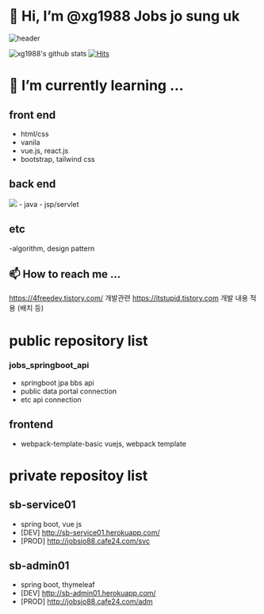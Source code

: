 # 👋 Hi, I’m @xg1988 Jobs jo sung uk
![header](https://capsule-render.vercel.app/api?type=wave&color=auto&height=300&section=header&text=Jobs%20Jo%20sung%20uk&fontSize=60)

![xg1988's github stats](https://github-readme-stats.vercel.app/api?username=xg1988&show_icons=true)
[![Hits](https://hits.seeyoufarm.com/api/count/incr/badge.svg?url=https%3A%2F%2Fgithub.com%2Fxg1988&count_bg=%2379C83D&title_bg=%23555555&icon=&icon_color=%23E7E7E7&title=hits&edge_flat=true)](https://hits.seeyoufarm.com)

# 🌱 I’m currently learning ...

## front end 
- html/css 
- vanila 
- vue.js, react.js
- bootstrap, tailwind css

## back end 

<img src="https://img.shields.io/badge/SpringBoot-6DB33F?style=for-the-badge&logo=SpringBoot&logoColor=white"  style="max-width: 100%;">
- java
- jsp/servlet

## etc
-algorithm, design pattern



## 📫 How to reach me ...
 https://4freedev.tistory.com/ 개발관련 
 https://itstupid.tistory.com 개발 내용 적용 (배치 등)


# public repository list

### jobs_springboot_api
 - springboot jpa bbs api
 - public data portal connection
 - etc api connection 


## frontend
- webpack-template-basic vuejs, webpack template

# private repositoy list

## sb-service01
- spring boot, vue js
- [DEV] http://sb-service01.herokuapp.com/
- [PROD] http://jobsjo88.cafe24.com/svc

## sb-admin01
- spring boot, thymeleaf
- [DEV] http://sb-admin01.herokuapp.com/
- [PROD] http://jobsjo88.cafe24.com/adm
